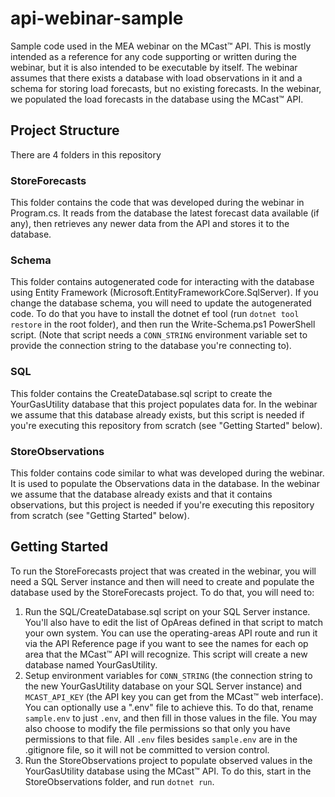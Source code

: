 
# api-webinar-sample

Sample code used in the MEA webinar on the MCast™ API. This is mostly intended as a reference for any code supporting or written during the webinar, but it is also intended to be executable by itself. The webinar assumes that there exists a database with load observations in it and a schema for storing load forecasts, but no existing forecasts. In the webinar, we populated the load forecasts in the database using the MCast™ API. 

## Project Structure

There are 4 folders in this repository

### StoreForecasts

This folder contains the code that was developed during the webinar in Program.cs. It reads from the database the latest forecast data available (if any), then retrieves any newer data from the API and stores it to the database.

### Schema 

This folder contains autogenerated code for interacting with the database using Entity Framework (Microsoft.EntityFrameworkCore.SqlServer). If you change the database schema, you will need to  update the autogenerated code. To do that you have to install the dotnet ef tool (run `dotnet tool restore` in the root folder), and then run the Write-Schema.ps1 PowerShell script. (Note that script needs a `CONN_STRING` environment variable set to provide the connection string to the database you're connecting to).

### SQL

This folder contains the CreateDatabase.sql script to create the YourGasUtility database that this project populates data for.  In the webinar we assume that this database already exists, but this script is needed if you're executing this repository from scratch (see "Getting Started" below).

### StoreObservations 

This folder contains code similar to what was developed during the webinar. It is used to populate the Observations data in the database. In the webinar we assume that the database already exists and that it contains observations, but this project is needed if you're executing this repository from scratch (see "Getting Started" below).

## Getting Started

To run the StoreForecasts project that was created in the webinar, you will need a SQL Server instance and then will need to create and populate the database used by the StoreForecasts project.  To do that, you will need to:

1. Run the SQL/CreateDatabase.sql script on your SQL Server instance. You'll also have to edit the list of OpAreas defined in that script to match your own system. You can use the operating-areas API route and run it via the API Reference page if you want to see the names for each op area that the MCast™ API will recognize. This script will create a new database named YourGasUtility.
2. Setup environment variables for `CONN_STRING` (the connection string to the new YourGasUtility database on your SQL Server instance) and `MCAST_API_KEY` (the API key you can get from the MCast™ web interface). You can optionally use a ".env" file to achieve this. To do that, rename `sample.env` to just `.env`, and then fill in those values in the file. You may also choose to modify the file permissions so that only you have permissions to that file. All `.env` files besides `sample.env` are in the .gitignore file, so it will not be committed to version control.
3. Run the StoreObservations project to populate observed values in the YourGasUtility database using the MCast™ API.  To do this, start in the StoreObservations folder, and run `dotnet run`.
